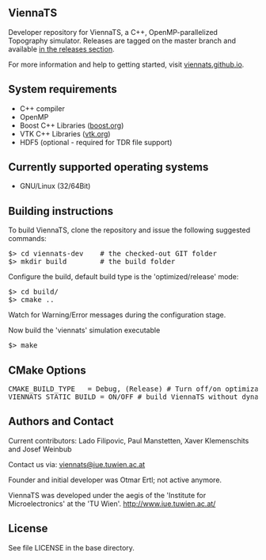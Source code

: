 ViennaTS
--------------------------

Developer repository for ViennaTS, a C++, OpenMP-parallelized Topography simulator.
Releases are tagged on the master branch and available [in the releases section](https://github.com/viennats/viennats-dev/releases).

For more information and help to getting started, visit [viennats.github.io](https://viennats.github.io/).

System requirements
--------------------------

* C++ compiler
* OpenMP
* Boost C++ Libraries ([boost.org](https://www.boost.org/))
* VTK C++ Libraries ([vtk.org](https://vtk.org/))
* HDF5 (optional - required for TDR file support)

Currently supported operating systems
--------------------------
* GNU/Linux (32/64Bit)

Building instructions
--------------------------

To build ViennaTS, clone the repository and issue the following suggested commands:

<pre>
$> cd viennats-dev    # the checked-out GIT folder
$> mkdir build        # the build folder
</pre>

Configure the build, default build type is the 'optimized/release' mode:
<pre>
$> cd build/
$> cmake ..
</pre>
Watch for Warning/Error messages during the configuration stage.

Now build the 'viennats' simulation executable
<pre>
$> make
</pre>

CMake Options
--------------------------

<pre>
CMAKE_BUILD_TYPE   = Debug, (Release) # Turn off/on optimizations (default: Release, i.e., optimized mode)
VIENNATS_STATIC_BUILD = ON/OFF # build ViennaTS without dynamically linked libraries (VTK must be built statically when this is ON)
</pre>

Authors and Contact
------------------------

Current contributors: Lado Filipovic, Paul Manstetten, Xaver Klemenschits and Josef Weinbub

Contact us via: viennats@iue.tuwien.ac.at

Founder and initial developer was Otmar Ertl; not active anymore.

ViennaTS was developed under the aegis of the 'Institute for Microelectronics' at the 'TU Wien'.
http://www.iue.tuwien.ac.at/

License
--------------------------
See file LICENSE in the base directory.
